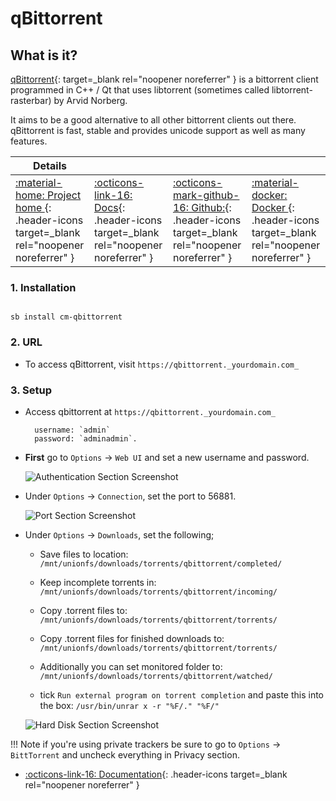 # qBittorrent

## What is it?

[qBittorrent](https://www.qbittorrent.org/){: target=_blank rel="noopener noreferrer" } is a bittorrent client programmed in C++ / Qt that uses libtorrent (sometimes called libtorrent-rasterbar) by Arvid Norberg.

It aims to be a good alternative to all other bittorrent clients out there. qBittorrent is fast, stable and provides unicode support as well as many features.

| Details     |             |             |             |
|-------------|-------------|-------------|-------------|
| [:material-home: Project home ](https://www.qbittorrent.org/){: .header-icons target=_blank rel="noopener noreferrer" } | [:octicons-link-16: Docs](https://github.com/qbittorrent/qBittorrent/wiki){: .header-icons target=_blank rel="noopener noreferrer" } | [:octicons-mark-github-16: Github:](https://github.com/qbittorrent/qBittorrent){: .header-icons target=_blank rel="noopener noreferrer" } | [:material-docker: Docker ](https://hub.docker.com/r/saltydk/qbittorrent){: .header-icons target=_blank rel="noopener noreferrer" }|

### 1. Installation

``` shell

sb install cm-qbittorrent

```

### 2. URL

- To access qBittorrent, visit `https://qbittorrent._yourdomain.com_`

### 3. Setup

- Access qbittorrent at `https://qbittorrent._yourdomain.com_`
    ``` { .yaml }
      username: `admin`
      password: `adminadmin`.
    ```

- **First** go to `Options` -> `Web UI` and set a new username and password.

    ![Authentication Section Screenshot](../../community/images/qbit_auth.png)

- Under `Options` -> `Connection`, set the port to 56881.

    ![Port Section Screenshot](../../community/images/qbit_port.png)

- Under `Options` -> `Downloads`, set the following;

    - Save files to location: `/mnt/unionfs/downloads/torrents/qbittorrent/completed/`

    - Keep incomplete torrents in: `/mnt/unionfs/downloads/torrents/qbittorrent/incoming/`

    - Copy .torrent files to: `/mnt/unionfs/downloads/torrents/qbittorrent/torrents/`

    - Copy .torrent files for finished downloads to: `/mnt/unionfs/downloads/torrents/qbittorrent/torrents/`

    - Additionally you can set monitored folder to: `/mnt/unionfs/downloads/torrents/qbittorrent/watched/`

    - tick `Run external program on torrent completion` and paste this into the box: `/usr/bin/unrar x -r "%F/." "%F/"`

    ![Hard Disk Section Screenshot](../../community/images/qbit_hdd.png)

!!! Note
      if you're using private trackers be sure to go to `Options` -> `BittTorrent` and uncheck everything in Privacy section.

- [:octicons-link-16: Documentation](https://github.com/qbittorrent/qBittorrent/wiki){: .header-icons target=_blank rel="noopener noreferrer" }
